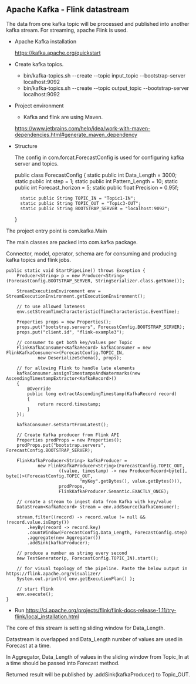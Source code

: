 ## Apache Kafka - Flink datastream

The data from one kafka topic will be processed and published into another kafka stream.
For streaming, apache Flink is used.

- Apache Kafka installation

  https://kafka.apache.org/quickstart
- Create kafka topics.

  - bin/kafka-topics.sh --create --topic input_topic --bootstrap-server localhost:9092
  - bin/kafka-topics.sh --create --topic output_topic --bootstrap-server localhost:9092
  
- Project environment
  - Kafka and flink are using Maven.
  
  https://www.jetbrains.com/help/idea/work-with-maven-dependencies.html#generate_maven_dependency

- Structure

  The config in com.forcat.ForecastConfig is used for configuring kafka server and topics.
    
    
    public class ForecastConfig {
        static public int Data_Length = 3000;
        static public int step = 1;
        static public int Pattern_Length = 10;
        static public int Forecast_horizon = 5;
        static public float Precision = 0.95f;
    
        static public String TOPIC_IN = "Topic1-IN";
        static public String TOPIC_OUT = "Topic3-OUT";
        static public String BOOTSTRAP_SERVER = "localhost:9092";
    
    }
    
The project entry point is com.kafka.Main

The main classes are packed into com.kafka package. 

Connector, model, operator, schema are for consuming and producing kafka topics and flink jobs.

    public static void StartPipeLine() throws Exception {
        Producer<String> p = new Producer<String>(ForecastConfig.BOOTSTRAP_SERVER, StringSerializer.class.getName());

        StreamExecutionEnvironment env = StreamExecutionEnvironment.getExecutionEnvironment();

        // to use allowed lateness
        env.setStreamTimeCharacteristic(TimeCharacteristic.EventTime);

        Properties props = new Properties();
        props.put("bootstrap.servers", ForecastConfig.BOOTSTRAP_SERVER);
        props.put("client.id", "flink-example3");

        // consumer to get both key/values per Topic
        FlinkKafkaConsumer<KafkaRecord> kafkaConsumer = new FlinkKafkaConsumer<>(ForecastConfig.TOPIC_IN,
                new DeserializeSchema(), props);

        // for allowing Flink to handle late elements
        kafkaConsumer.assignTimestampsAndWatermarks(new AscendingTimestampExtractor<KafkaRecord>()
        {
            @Override
            public long extractAscendingTimestamp(KafkaRecord record)
            {
                return record.timestamp;
            }
        });

        kafkaConsumer.setStartFromLatest();

        // Create Kafka producer from Flink API
        Properties prodProps = new Properties();
        prodProps.put("bootstrap.servers", ForecastConfig.BOOTSTRAP_SERVER);

        FlinkKafkaProducer<String> kafkaProducer =
                new FlinkKafkaProducer<String>(ForecastConfig.TOPIC_OUT,
                        ((value, timestamp) -> new ProducerRecord<byte[], byte[]>(ForecastConfig.TOPIC_OUT,
                                "myKey".getBytes(), value.getBytes())),
                        prodProps,
                        FlinkKafkaProducer.Semantic.EXACTLY_ONCE);

        // create a stream to ingest data from Kafka with key/value
        DataStream<KafkaRecord> stream = env.addSource(kafkaConsumer);

        stream.filter((record) -> record.value != null && !record.value.isEmpty())
            .keyBy(record -> record.key)
            .countWindow(ForecastConfig.Data_Length, ForecastConfig.step)
            .aggregate(new Aggregator())
            .addSink(kafkaProducer);

        // produce a number as string every second
        new TestGenerator(p, ForecastConfig.TOPIC_IN).start();

        // for visual topology of the pipeline. Paste the below output in https://flink.apache.org/visualizer/
        System.out.println( env.getExecutionPlan() );

        // start flink
        env.execute();
    }
- Run
  https://ci.apache.org/projects/flink/flink-docs-release-1.11/try-flink/local_installation.html
  
The core of this stream is setting sliding window for Data_Length.

Datastream is overlapped and Data_Length number of values are used in Forecast at a time.

In Aggregator, Data_Length of values in the sliding window from Topic_In at a time should be passed into Forecast method.

Returned result will be published by .addSink(kafkaProducer) to Topic_OUT.

 